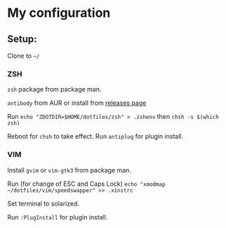 # My configuration


## Setup:

Clone to `~/`

### ZSH

`zsh` package from package man.

`antibody` from AUR or install from [releases page](https://github.com/getantibody/antibody/releases)

Run
`echo "ZDOTDIR=$HOME/dotfiles/zsh" > .zshenv`
then 
`chsh -s $(which zsh)`

Reboot for `chsh` to take effect.
Run `antiplug` for plugin install.

### VIM

Install `gvim` or `vim-gtk3` from package man.

Run (for change of ESC and Caps Lock)
`echo "xmodmap ~/dotfiles/vim/speedswapper" >> .xinitrc`

Set terminal to solarized.

Run `:PlugInstall` for plugin install.


